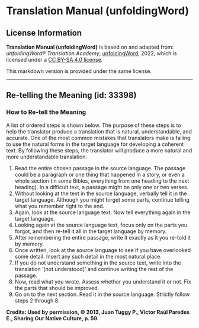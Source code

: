 # Translation Manual (unfoldingWord)

## License Information

**Translation Manual (unfoldingWord)** is based on and adapted from: _unfoldingWord® Translation Academy_, [unfoldingWord](https://unfoldingword.org/utw), 2022, which is licensed under a [CC BY-SA 4.0 license](https://creativecommons.org/licenses/by-sa/4.0/legalcode.en).

This markdown version is provided under the same license.



--------------------------------

## Re-telling the Meaning (id: 33398)

### How to Re\-tell the Meaning

A list of ordered steps is shown below. The purpose of these steps is to help the translator produce a translation that is natural, understandable, and accurate. One of the most common mistakes that translators make is failing to use the natural forms in the target language for developing a coherent text. By following these steps, the translator will produce a more natural and more understandable translation.

1. Read the entire chosen passage in the source language. The passage could be a paragraph or one thing that happened in a story, or even a whole section (in some Bibles, everything from one heading to the next heading). In a difficult text, a passage might be only one or two verses.
2. Without looking at the text in the source language, verbally tell it in the target language. Although you might forget some parts, continue telling what you remember right to the end.
3. Again, look at the source language text. Now tell everything again in the target language.
4. Looking again at the source language text, focus only on the parts you forgot, and then re\-tell it all in the target language by memory.
5. After remembering the entire passage, write it exactly as it you re\-told it by memory.
6. Once written, look at the source language to see if you have overlooked some detail. Insert any such detail in the most natural place.
7. If you do not understand something in the source text, write into the translation ‘\[not understood]’ and continue writing the rest of the passage.
8. Now, read what you wrote. Assess whether you understand it or not. Fix the parts that should be improved.
9. Go on to the next section. Read it in the source language. Strictly follow steps 2 through 8\.

**Credits: Used by permission, © 2013, Juan Tuggy P., Victor Raúl Paredes E., Sharing Our Native Culture, p. 59\.**


